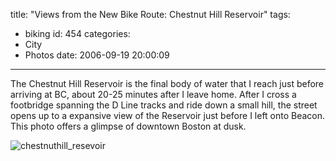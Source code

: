 title: "Views from the New Bike Route: Chestnut Hill Reservoir"
tags:
  - biking
id: 454
categories:
  - City
  - Photos
date: 2006-09-19 20:00:09
---

The Chestnut Hill Reservoir is the final body of water that I reach just before arriving at BC, about 20-25 minutes after I leave home. After I cross a footbridge spanning the D Line tracks and ride down a small hill, the street opens up to a expansive view of the Reservoir just before I left onto Beacon. This photo offers a glimpse of downtown Boston at dusk.

![](http://whereproject.files.wordpress.com/2009/11/chestnuthill_resevoir.jpg "chestnuthill_resevoir")